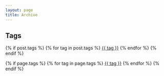 ```yaml
---
layout: page
title: Archive
---
```


## Tags

{% if post.tags %}
	{% for tag in post.tags %}
  	<a href="/tag#{{ tag }}" title="">{{ tag }}</a>
	{% endfor %}
{% endif %}


{% if page.tags %}
	{% for tag in page.tags %}
	  <a href="/tag#{{ tag }}" title="">{{ tag }}</a>
	{% endfor %}
{% endif %}
